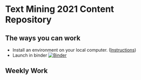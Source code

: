 
# Text Mining 2021 Content Repository

## The ways you can work

* Install an environment on your local computer. ([Instructions](course_documents/install_jupyter_notebook.md))
* Launch in binder [![Binder](https://mybinder.org/badge_logo.svg)](https://mybinder.org/v2/gh/bsherin/LSA_intro/main?urlpath=git-pull%3Frepo%3Dhttps%253A%252F%252Fgithub.com%252Fbsherin%252FLSA_intro%26urlpath%3Dlab%252Ftree%252FLSA_intro%252F%26branch%3Dmain)


## Weekly Work

